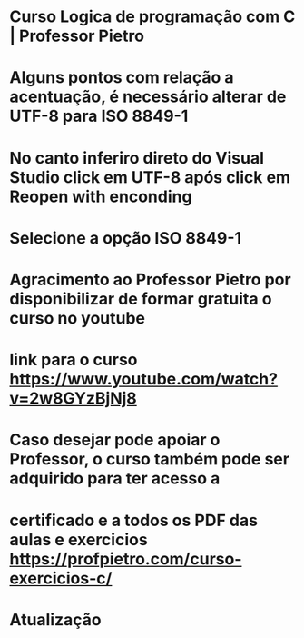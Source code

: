 # Curso Logica de programação com C | Professor Pietro

# Alguns pontos com relação a acentuação, é necessário alterar de UTF-8 para ISO 8849-1 
# No canto inferiro direto do Visual Studio click em UTF-8 após click em Reopen with enconding
# Selecione a opção ISO 8849-1 

# Agracimento ao Professor Pietro por disponibilizar de formar gratuita o curso no youtube
# link para o curso https://www.youtube.com/watch?v=2w8GYzBjNj8
# Caso desejar pode apoiar o Professor, o curso também pode ser adquirido para ter acesso a 
# certificado e a todos os PDF das aulas e exercicios https://profpietro.com/curso-exercicios-c/ 
#  Atualização